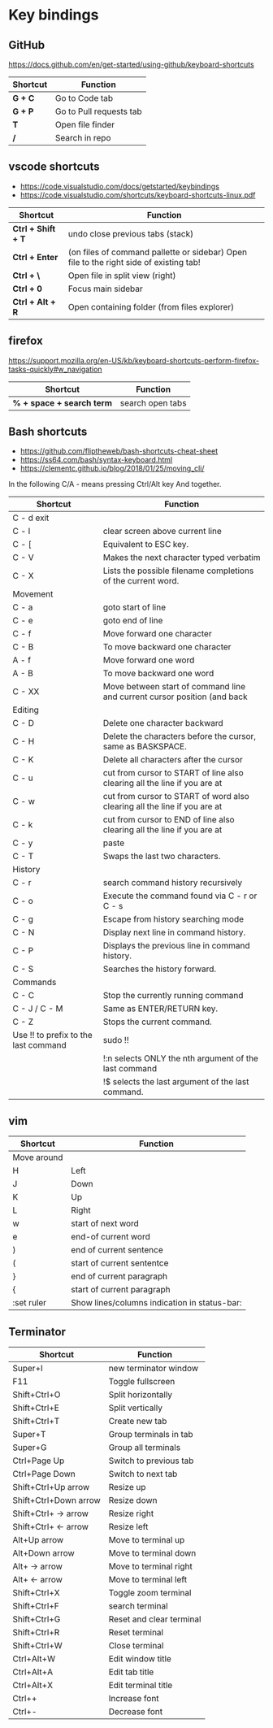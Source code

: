# Key bindings

## GitHub
https://docs.github.com/en/get-started/using-github/keyboard-shortcuts

| Shortcut | Function |
|---|---|
| **G + C** | Go to Code tab |
| **G + P** | Go to Pull requests tab |
| **T** | Open file finder |
| **/** | Search in repo |

## vscode shortcuts
- https://code.visualstudio.com/docs/getstarted/keybindings
- https://code.visualstudio.com/shortcuts/keyboard-shortcuts-linux.pdf

| Shortcut | Function |
|---|---|
| **Ctrl + Shift + T** | undo close previous tabs (stack) |
| **Ctrl + Enter** | (on files of command pallette or sidebar) Open file to the right side of existing tab! |
| **Ctrl + \\**  | Open file in split view (right) |
| **Ctrl + 0** | Focus main sidebar |
| **Ctrl + Alt + R** | Open containing folder (from files explorer) |

## firefox
https://support.mozilla.org/en-US/kb/keyboard-shortcuts-perform-firefox-tasks-quickly#w_navigation

| Shortcut | Function |
|---|---|
| **% + space + search term** | search open tabs |

## Bash shortcuts
- https://github.com/fliptheweb/bash-shortcuts-cheat-sheet
- https://ss64.com/bash/syntax-keyboard.html
- https://clementc.github.io/blog/2018/01/25/moving_cli/

In the following C/A - <keyboard key> means pressing Ctrl/Alt key And <keyboard key> together.

| Shortcut | Function |
|---|---|
| C - d  exit |
| C - l  | clear screen above current line |
| C - [  | Equivalent to ESC key. |
| C - V  | Makes the next character typed verbatim |
| C - X  | Lists the possible filename completions of the current word. |
| Movement |
| C - a  | goto start of line |
| C - e  | goto end of line |
| C - f  | Move forward one character |
| C - B  | To move backward one character |
| A - f  | Move forward one word |
| A - B  | To move backward one word |
| C - XX  | Move between start of command line and current cursor position (and back  |again).
| Editing |
| C - D  | Delete one character backward |
| C - H  | Delete the characters before the cursor, same as BASKSPACE. |
| C - K  | Delete all characters after the cursor |
| C - u  | cut from cursor to START of line also clearing all the line if you are at  |line end
| C - w  | cut from cursor to START of word also clearing all the line if you are at  |line end
| C - k  | cut from cursor to END of line also clearing all the line if you are at  |line start
| C - y  | paste |
| C - T  | Swaps the last two characters. |
| History |
| C - r  | search command history recursively |
| C - o |  Execute the command found via C - r or C - s |
| C - g |  Escape from history searching mode |
| C - N  | Display next line in command history. |
| C - P  | Displays the previous line in command history. |
| C - S  | Searches the history forward. |
| Commands |
| C - C  | Stop the currently running command |
| C - J / C - M  | Same as ENTER/RETURN key. |
| C - Z  | Stops the current command. |
| Use !! to prefix to the last command | sudo !! |
|  | !:n selects ONLY the nth argument of the last command |
|  | !$ selects the last argument of the last command. |

## vim

| Shortcut | Function |
|---|---|
|Move around |
| H | Left |
| J | Down |
| K | Up |
| L | Right |
| w | start of next word |
| e | end-of current word |
| ) | end of current sentence |
| ( | start of current sententce |
| } | end of current paragraph |
| { | start of current paragraph |
|:set ruler | Show lines/columns indication in status-bar: |

## Terminator

| Shortcut | Function |
|---|---|
| Super+I | new terminator window |
| F11 | Toggle fullscreen |
| Shift+Ctrl+O | Split horizontally |
| Shift+Ctrl+E | Split vertically |
| Shift+Ctrl+T | Create new tab |
| Super+T | Group terminals in tab |
| Super+G | Group all terminals |
| Ctrl+Page Up | Switch to previous tab |
| Ctrl+Page Down | Switch to next tab |
| Shift+Ctrl+Up arrow | Resize up |
| Shift+Ctrl+Down arrow | Resize down |
| Shift+Ctrl+ -> arrow | Resize right |
| Shift+Ctrl+ <- arrow | Resize left |
| Alt+Up arrow | Move to terminal up |
| Alt+Down arrow | Move to terminal down |
| Alt+ -> arrow | Move to terminal right |
| Alt+ <- arrow | Move to terminal left |
| Shift+Ctrl+X | Toggle zoom terminal |
| Shift+Ctrl+F | search terminal |
| Shift+Ctrl+G | Reset and clear terminal |
| Shift+Ctrl+R | Reset terminal |
| Shift+Ctrl+W | Close terminal |
| Ctrl+Alt+W | Edit window title |
| Ctrl+Alt+A | Edit tab title |
| Ctrl+Alt+X | Edit terminal title |
| Ctrl++  | Increase font |
| Ctrl+-  | Decrease font |